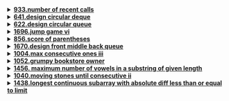 <details>
<summary><strong><a href = "https://leetcode.com/problems/number-of-recent-calls/">933.number of recent calls</a></strong></summary>

```
class RecentCounter {
public:
    queue<int> q;
    RecentCounter() {}
    
    int ping(int t) {
        int range = t - 3000;
        q.push(t);
        while(!q.empty() && q.front() < range) 
            q.pop();
        
        return q.size();
    }
};

/**
 * Your RecentCounter object will be instantiated and called as such:
 * RecentCounter* obj = new RecentCounter();
 * int param_1 = obj->ping(t);
 */
```
</details>

<details>
<summary><strong><a href = "https://leetcode.com/problems/design-circular-deque/">641.design circular deque</a></strong></summary>

```
class MyCircularDeque {
public:
    int n;
    class DLL {
    public:
        int val;
        DLL* next;
        DLL* prev;
        DLL (int n) {
            val = n;
        }
    };

    DLL* head = new DLL(-1);
    DLL* tail = new DLL(-1);
    DLL* lastAdded = tail;
    int curSize = 0;

    MyCircularDeque(int k) {
        n = k;
        head -> next = tail;
        tail -> prev = head;
    }
    
    bool insertFront(int value) {
        if (curSize == n)
            return false;

        curSize++;
        DLL* temp = new DLL(value);
        temp -> next = head -> next;
        head -> next -> prev = temp;
        head -> next = temp;
        temp -> prev = head;
        return true;
    }


    
    bool insertLast(int value) {
        if (curSize == n)
            return false;
        curSize++;
        DLL* temp = new DLL(value);
        temp -> next = tail;
        tail -> prev -> next = temp;
        tail -> prev = temp;
        temp -> prev = tail -> prev;
        return true;
    }
    
    bool deleteFront() {
        if (curSize == 0)
            return false;
        DLL* temp = head -> next;
        head -> next -> prev = head;
        head -> next = temp -> next;
        temp -> next = temp -> prev = NULL;
        curSize--;
        return true;
    }
    
    bool deleteLast() {
        if (curSize == 0)
            return false;
        DLL* temp = tail -> prev;
        tail -> prev = temp -> prev;
        temp -> prev -> next = tail;
        temp -> prev = temp -> next = NULL;
        curSize--;
        return true;
    }
    
    int getFront() {
        if (head -> next -> val == -1)
            return -1;
        return head -> next -> val;
    }
    
    int getRear() {
        if (tail -> prev -> val == -1)
            return -1;
        return tail -> prev -> val;
    }
    
    bool isEmpty() {
        return (curSize == 0);
    }
    
    bool isFull() {
        return (curSize == n);
    }
};

/**
 * Your MyCircularDeque object will be instantiated and called as such:
 * MyCircularDeque* obj = new MyCircularDeque(k);
 * bool param_1 = obj->insertFront(value);
 * bool param_2 = obj->insertLast(value);
 * bool param_3 = obj->deleteFront();
 * bool param_4 = obj->deleteLast();
 * int param_5 = obj->getFront();
 * int param_6 = obj->getRear();
 * bool param_7 = obj->isEmpty();
 * bool param_8 = obj->isFull();
 */
```
</details>

<details>
<summary><strong><a href = "https://leetcode.com/problems/design-circular-queue/">622.design circular queue</a></strong></summary>

```
class MyCircularQueue {
int rear, front, length, *arr, size;
public:
    MyCircularQueue(int k) : size(k), rear(k - 1), front(0), length(0), arr(new int[k]) {}

    
    bool enQueue(int value) {
        if(isFull()) 
            return false;
        rear = (rear + 1) % size;
        arr[rear] = value;
        length++;
        return true;
    }
    
    bool deQueue() {
        if(isEmpty())
            return false;
        front = (front + 1) % size;
        --length;
        return true;
    }
    
    int Front() {
        if(isEmpty())
            return -1;
        return arr[front];
    }
    
    int Rear() {
        if(isEmpty()) 
            return -1;
        return arr[rear];
    }
    
    bool isEmpty() {
        return length == 0;
    }
    
    bool isFull() {
        return length == size;
    }
};

/**
 * Your MyCircularQueue object will be instantiated and called as such:
 * MyCircularQueue* obj = new MyCircularQueue(k);
 * bool param_1 = obj->enQueue(value);
 * bool param_2 = obj->deQueue();
 * int param_3 = obj->Front();
 * int param_4 = obj->Rear();
 * bool param_5 = obj->isEmpty();
 * bool param_6 = obj->isFull();
 */
```
</details>

<details>
<summary><strong><a href = "https://leetcode.com/problems/jump-game-vi/">1696.jump game vi</a></strong></summary>

```
class Solution {
public:
    int maxResult(vector<int>& nums, int k) {
        int n = nums.size();
        vector<int> dp(n);
        deque<int> dq;

        dp[0] = nums[0];
        dq.push_back(0);

        for (int i = 1; i < n; i++) {
            while (!dq.empty() && dq.front() < i - k) {
                dq.pop_front();
            }

            dp[i] = nums[i] + dp[dq.front()];

            while (!dq.empty() && dp[i] >= dp[dq.back()]) {
                dq.pop_back();
            }

            dq.push_back(i);
        }

    return dp[n - 1];
    }
};
```
</details>

<details>
<summary><strong><a href = "https://leetcode.com/problems/score-of-parentheses/">856.score of parentheses</a></strong></summary>

```
class Solution {
public:
    int scoreOfParentheses(string s) {
    stack<int> st;
    int currentScore = 0;

    for (char c : s) {
        if (c == '(') {
            st.push(currentScore);
            currentScore = 0;
        } else {
            currentScore = st.top() + max(2 * currentScore, 1);
            st.pop();
        }
    }

    return currentScore;
    }
};
```
</details>

<details>
<summary><strong><a href = "https://leetcode.com/problems/design-front-middle-back-queue/">1670.design front middle back queue</a></strong></summary>

```
class FrontMiddleBackQueue {
    deque<int>dq;
    stack<int>s;
public:
    FrontMiddleBackQueue() {}
    
    void pushFront(int val) {
        dq.push_front(val);
    }
    
    void pushMiddle(int val) {
        int n=dq.size()/2;
        for(int i=0;i<n;i++)
        {
            s.push(dq.front());
            dq.pop_front();
        }
        dq.push_front(val);
        while(!s.empty())
        {
            dq.push_front(s.top());
            s.pop();
        }
    }
    
    void pushBack(int val) {
        dq.push_back(val);
    }
    
    int popFront() {
        int ans=-1;
        if(!dq.empty()){
            ans=dq.front();
            dq.pop_front();
        }
        return ans;
    }
    
    int popMiddle() {
        if(dq.empty())
        return -1;
        int n=dq.size();
        if(n%2==0)
        n=(dq.size()/2)-1;
        else
        n=dq.size()/2;
        for(int i=0;i<n;i++)
        {
            s.push(dq.front());
            dq.pop_front();
        }
        int ans=dq.front();
        dq.pop_front();
        while(!s.empty())
        {
            dq.push_front(s.top());
            s.pop();
        }
        return ans;
    }
    
    int popBack() {
        int ans=-1;
        if(!dq.empty())
        {
            ans=dq.back();
            dq.pop_back();
        }
        return ans;
    }
};
```
</details>

<details>
<summary><strong><a href = "https://leetcode.com/problems/max-consecutive-ones-iii/">1004.max consecutive ones iii</a></strong></summary>

```
class Solution {
public:
    int longestOnes(vector<int>& nums, int k) {
        int left = 0, right = 0;
        int zeroCount = 0;
        int maxLength = 0;

        for (right = 0; right < nums.size(); right++) {
            if (nums[right] == 0) {
                zeroCount++;
            }

            while (zeroCount > k) {
                if (nums[left] == 0) {
                    zeroCount--;
                }
                left++;
            }

            maxLength = max(maxLength, right - left + 1);
        }

        return maxLength;
    }
};
```
</details>

<details>
<summary><strong><a href = "https://leetcode.com/problems/grumpy-bookstore-owner/">1052.grumpy bookstore owner</a></strong></summary>

```
class Solution {
public:
    int maxSatisfied(vector<int>& customers, vector<int>& grumpy, int minutes) {
        int n = customers.size();
        int baseSatisfaction = 0;
        int maxExtraSatisfaction = 0;
        int currentExtraSatisfaction = 0;

        // Calculate base satisfaction (customers satisfied when owner is not grumpy)
        for (int i = 0; i < n; ++i) {
            if (grumpy[i] == 0) {
                baseSatisfaction += customers[i];
            }
        }

        // Sliding window to find the maximum extra satisfaction
        for (int i = 0; i < n; ++i) {
            if (grumpy[i] == 1) {
                currentExtraSatisfaction += customers[i];
            }
            if (i >= minutes && grumpy[i - minutes] == 1) {
                currentExtraSatisfaction -= customers[i - minutes];
            }
            maxExtraSatisfaction = max(maxExtraSatisfaction, currentExtraSatisfaction);
        }

        return baseSatisfaction + maxExtraSatisfaction;
    }
};
```
</details>

<details>
<summary><strong><a href = "https://leetcode.com/problems/maximum-number-of-vowels-in-a-substring-of-given-length/">1456.	maximum number of vowels in a substring of given length</a></strong></summary>

```
class Solution {
public:
    int maxVowels(string s, int k) {
        unordered_set<char> vowels = {'a', 'e', 'i', 'o', 'u'};
        int maxVowelCount = 0, currentVowelCount = 0;
    
        // Count vowels in the first window
        for (int i = 0; i < k; ++i) {
            if (vowels.count(s[i])) {
                currentVowelCount++;
            }
        }
        maxVowelCount = currentVowelCount;
    
        // Sliding window
        for (int i = k; i < s.length(); ++i) {
            if (vowels.count(s[i])) {
                currentVowelCount++;
            }
            if (vowels.count(s[i - k])) {
                currentVowelCount--;
            }
            maxVowelCount = max(maxVowelCount, currentVowelCount);
        }
    
        return maxVowelCount;
    }   
};
```
</details>

<details>
<summary><strong><a href = "https://leetcode.com/problems/moving-stones-until-consecutive-ii/">1040.moving stones until consecutive ii</a></strong></summary>

```
class Solution {
public:
    vector<int> numMovesStonesII(vector<int>& stones) {
        sort(stones.begin(), stones.end());
        int n = stones.size();
    
        // Calculate max moves
        int max_moves = max(stones[n-1] - stones[1] - (n - 2), stones[n-2] - stones[0] - (n - 2));
    
        // Calculate min moves
        int min_moves = n;
        int j = 0;
        for (int i = 0; i < n; ++i) {
            while (j < n && stones[j] <= stones[i] + n - 1) {
                ++j;
            }
            int already_in_window = j - i;
            if (already_in_window == n - 1 && stones[j - 1] - stones[i] == n - 2) {
                // Special case: one stone out of place, edge case
                min_moves = min(min_moves, 2);
            } else {
                min_moves = min(min_moves, n - already_in_window);
            }
        }
    
        return {min_moves, max_moves};
    }
};
```
</details>

<details>
<summary><strong><a href = "https://leetcode.com/problems/longest-continuous-subarray-with-absolute-diff-less-than-or-equal-to-limit/">1438.longest continuous subarray with absolute diff less than or equal to limit</a></strong></summary>

```
class Solution {
public:
    int longestSubarray(vector<int>& nums, int limit) {
        deque<int> maxDeque, minDeque;
        int left = 0, maxLength = 0;
    
        for (int right = 0; right < nums.size(); ++right) {
            // Maintain maxDeque
            while (!maxDeque.empty() && nums[maxDeque.back()] <= nums[right]) {
                maxDeque.pop_back();
            }
            maxDeque.push_back(right);
        
            // Maintain minDeque
            while (!minDeque.empty() && nums[minDeque.back()] >= nums[right]) {
                minDeque.pop_back();
            }
            minDeque.push_back(right);
        
            // Check if the current window is valid
            while (nums[maxDeque.front()] - nums[minDeque.front()] > limit) {
                left++;
                if (maxDeque.front() < left) maxDeque.pop_front();
                if (minDeque.front() < left) minDeque.pop_front();
            }
        
            // Update the maximum length of valid subarray
            maxLength = max(maxLength, right - left + 1);
        }
    
        return maxLength;
    }
};
```
</details>